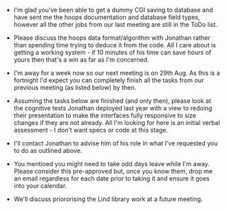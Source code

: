 * I'm glad you've been able to get a dummy CGI saving to database and have sent me the hoops documentation and database field types, however all the other jobs from our last meeting are still in the ToDo list.

* Please discuss the hoops data format/algorithm with Jonathan rather than spending time trying to deduce it from the code.  All I care about is getting a working system - if 10 minutes of his time can save hours of yours then that's a win as far as I'm concerned.

* I'm away for a week now so our next meeting is on 29th Aug.  As this is a fortnight I'd expect you can completely finish all the tasks from our previous meeting (as listed below) by then.

* Assuming the tasks below are finished (and only then), please look at the cognitive tests Jonathan deployed last year with a view to redoing their presentation to make the interfaces fully responsive to size changes if they are not already.  All I'm looking for here is an initial verbal assessment - I don't want specs or code at this stage.

* I'll contact Jonathan to advise him of his role in what I've requested you to do as outlined above.

* You mentioed you might need to take odd days leave while I'm away. 
Please consider this pre-approved but, once you know them, drop me an email regardless for each date prior to taking it and ensure it goes into your calendar.

* We'll discuss priororising the Lind library work at a future meeting.
